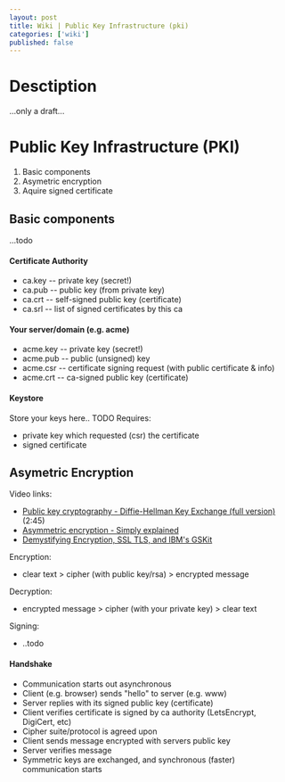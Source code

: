 ```yaml
---
layout: post
title: Wiki | Public Key Infrastructure (pki)
categories: ['wiki']
published: false
---
```

# Desctiption
...only a draft...

# Public Key Infrastructure (PKI)
1) Basic components
2) Asymetric encryption
3) Aquire signed certificate

## Basic components
...todo

#### Certificate Authority
- ca.key  -- private key (secret!)
- ca.pub  -- public key (from private key)
- ca.crt  -- self-signed public key (certificate)
- ca.srl  -- list of signed certificates by this ca

#### Your server/domain (e.g. acme)
- acme.key -- private key (secret!)
- acme.pub -- public (unsigned) key
- acme.csr -- certificate signing request (with public certificate & info)
- acme.crt -- ca-signed public key (certificate)

#### Keystore
Store your keys here.. TODO
Requires:
- private key which requested (csr) the certificate
- signed certificate

## Asymetric Encryption
Video links:
- [Public key cryptography - Diffie-Hellman Key Exchange (full version)](https://www.youtube.com/watch?v=YEBfamv-_do) (2:45)
- [Asymmetric encryption - Simply explained](https://www.youtube.com/watch?v=AQDCe585Lnc)
- [Demystifying Encryption, SSL TLS, and IBM's GSKit](https://www.youtube.com/watch?v=fhibQMB71cc)

Encryption:
- clear text > cipher (with public key/rsa) > encrypted message

Decryption:
- encrypted message > cipher (with your private key) > clear text

Signing:
- ..todo

#### Handshake
- Communication starts out asynchronous
- Client (e.g. browser) sends "hello" to server (e.g. www)
- Server replies with its signed public key (certificate)
- Client verifies certificate is signed by ca authority (LetsEncrypt, DigiCert, etc)
- Cipher suite/protocol is agreed upon
- Client sends message encrypted with servers public key
- Server verifies message
- Symmetric keys are exchanged, and synchronous (faster) communication starts
